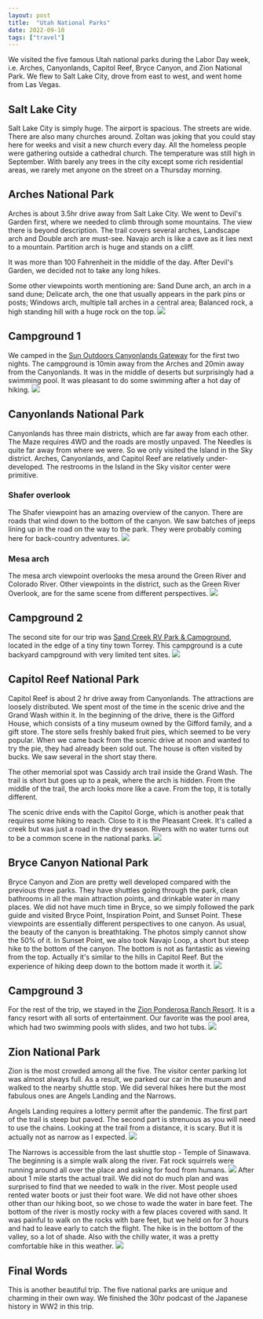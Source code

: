```yaml
---
layout: post
title:  "Utah National Parks"
date: 2022-09-10
tags: ["travel"]
---
```


We visited the five famous Utah national parks during the Labor Day week, i.e. Arches, Canyonlands, Capitol Reef, Bryce Canyon, and Zion National Park. We flew to Salt Lake City, drove from east to west, and went home from Las Vegas.

## Salt Lake City
Salt Lake City is simply huge. The airport is spacious. The streets are wide. There are also many churches around. Zoltan was joking that you could stay here for weeks and visit a new church every day. All the homeless people were gathering outside a cathedral church. The temperature was still high in September. With barely any trees in the city except some rich residential areas, we rarely met anyone on the street on a Thursday morning.

## Arches National Park
Arches is about 3.5hr drive away from Salt Lake City. We went to Devil's Garden first, where we needed to climb through some mountains. The view there is beyond description. The trail covers several arches, Landscape arch and Double arch are must-see. Navajo arch is like a cave as it lies next to a mountain. Partition arch is huge and stands on a cliff.

It was more than 100 Fahrenheit in the middle of the day. After Devil's Garden, we decided not to take any long hikes.

Some other viewpoints worth mentioning are: Sand Dune arch, an arch in a sand dune; Delicate arch, the one that usually appears in the park pins or posts; Windows arch, multiple tall arches in a central area; Balanced rock, a high standing hill with a huge rock on the top.
<img src="/assets/images/posts/utah-national-parks/IMGR24197.JPG" />

## Campground 1
We camped in the [Sun Outdoors Canyonlands Gateway](https://www.sunoutdoors.com) for the first two nights. The campground is 10min away from the Arches and 20min away from the Canyonlands. It was in the middle of deserts but surprisingly had a swimming pool. It was pleasant to do some swimming after a hot day of hiking.
<img src="/assets/images/posts/utah-national-parks/IMGR24037.JPG" />

## Canyonlands National Park
Canyonlands has three main districts, which are far away from each other. The Maze requires 4WD and the roads are mostly unpaved. The Needles is quite far away from where we were. So we only visited the Island in the Sky district. Arches, Canyonlands, and Capitol Reef are relatively under-developed. The restrooms in the Island in the Sky visitor center were primitive.

### Shafer overlook
The Shafer viewpoint has an amazing overview of the canyon. There are roads that wind down to the bottom of the canyon. We saw batches of jeeps lining up in the road on the way to the park. They were probably coming here for back-country adventures.
<img src="/assets/images/posts/utah-national-parks/IMGR24243-24275.JPG" />

### Mesa arch
The mesa arch viewpoint overlooks the mesa around the Green River and Colorado River. Other viewpoints in the district, such as the Green River Overlook, are for the same scene from different perspectives.
<img src="/assets/images/posts/utah-national-parks/IMGR24299-24342.JPG" />

## Campground 2
The second site for our trip was [Sand Creek RV Park & Campground](http://sandcreekrv.com/), located in the edge of a tiny tiny town Torrey. This campground is a cute backyard campground with very limited tent sites.
<img src="/assets/images/posts/utah-national-parks/IMGR24583.JPG" />

## Capitol Reef National Park
Capitol Reef is about 2 hr drive away from Canyonlands. The attractions are loosely distributed. We spent most of the time in the scenic drive and the Grand Wash within it. In the beginning of the drive, there is the Gifford House, which consists of a tiny museum owned by the Gifford family, and a gift store. The store sells freshly baked fruit pies, which seemed to be very popular. When we came back from the scenic drive at noon and wanted to try the pie, they had already been sold out. The house is often visited by bucks. We saw several in the short stay there.

The other memorial spot was Cassidy arch trail inside the Grand Wash. The trail is short but goes up to a peak, where the arch is hidden. From the middle of the trail, the arch looks more like a cave. From the top, it is totally different.

The scenic drive ends with the Capitol Gorge, which is another peak that requires some hiking to reach. Close to it is the Pleasant Creek. It's called a creek but was just a road in the dry season. Rivers with no water turns out to be a common scene in the national parks.
<img src="/assets/images/posts/utah-national-parks/IMGR24638.JPG" />

## Bryce Canyon National Park
Bryce Canyon and Zion are pretty well developed compared with the previous three parks. They have shuttles going through the park, clean bathrooms in all the main attraction points, and drinkable water in many places. We did not have much time in Bryce, so we simply followed the park guide and visited Bryce Point, Inspiration Point, and Sunset Point. These viewpoints are essentially different perspectives to one canyon. As usual, the beauty of the canyon is breathtaking. The photos simply cannot show the 50% of it.
In Sunset Point, we also took Navajo Loop, a short but steep hike to the bottom of the canyon. The bottom is not as fantastic as viewing from the top. Actually it's similar to the hills in Capitol Reef. But the experience of hiking deep down to the bottom made it worth it.
<img src="/assets/images/posts/utah-national-parks/IMGR24670-24684.JPG" />

## Campground 3
For the rest of the trip, we stayed in the [Zion Ponderosa Ranch Resort](https://www.zionponderosa.com/). It is a fancy resort with all sorts of entertainment. Our favorite was the pool area, which had two swimming pools with slides, and two hot tubs.
<img src="/assets/images/posts/utah-national-parks/IMGR24747.JPG" />

## Zion National Park
Zion is the most crowded among all the five. The visitor center parking lot was almost always full. As a result, we parked our car in the museum and walked to the nearby shuttle stop. We did several hikes here but the most fabulous ones are Angels Landing and the Narrows.

Angels Landing requires a lottery permit after the pandemic. The first part of the trail is steep but paved. The second part is strenuous as you will need to use the chains. Looking at the trail from a distance, it is scary. But it is actually not as narrow as I expected.
<img src="/assets/images/posts/utah-national-parks/IMGR24785.JPG" />

The Narrows is accessible from the last shuttle stop - Temple of Sinawava. The beginning is a simple walk along the river. Fat rock squirrels were running around all over the place and asking for food from humans.
<img src="/assets/images/posts/utah-national-parks/IMGR24794.JPG" />
After about 1 mile starts the actual trail. We did not do much plan and was surprised to find that we needed to walk in the river. Most people used rented water boots or just their foot ware. We did not have other shoes other than our hiking boot, so we chose to wade the water in bare feet. The bottom of the river is mostly rocky with a few places covered with sand. It was painful to walk on the rocks with bare feet, but we held on for 3 hours and had to leave early to catch the flight. The hike is in the bottom of the valley, so a lot of shade. Also with the chilly water, it was a pretty comfortable hike in this weather.
<img src="/assets/images/posts/utah-national-parks/IMGR24806.JPG" />

## Final Words
This is another beautiful trip. The five national parks are unique and charming in their own way. We finished the 30hr podcast of the Japanese history in WW2 in this trip.
